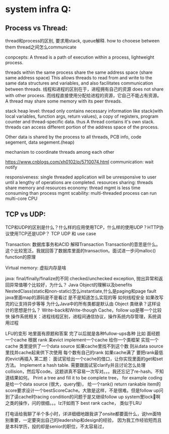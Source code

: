 # system infra Q:

## Process vs Thread:
thread和process的区别, 要求用stack, queue解释. how to chooese between them
thread之间怎么communicate

 conpcepts: A thread is a path of execution within a process, lightweight process.

 threads within the same process share the same address space 
 (share same address space)
This allows threads to read from and write to the same data structures and variables, and also facilitates communication between threads.
线程和进程的区别在于，进程拥有自己的资源 does not share with other process. 
而线程直接使用分配给进程的资源，它自己不能占有资源。A thread may share some memory with its peer threads.

stack heap level: thread only contains necessary information like stack(with local variables, function args, return values),
a copy of registers, program counter and thread-specific data. thus A thread contains it's own stack.
threads can access different portion of the address space of the process.

 Other data is shared by the process to all threads, PCB info,
code segement, data segement.(heap) 

mechanism to coordinate threads among each other

https://www.cnblogs.com/xh0102/p/5710074.html
communication: wait notify

responsiveness:
single threaded application will be unresponsive to user until a lengthy of operations are completed.
resources sharing:
threads share memory and resources
economy:
thread mgmt is less time consuming than process mgmt
scability:
multi-threaded process can run multi-core CPU

## TCP vs UDP:
TCP和UDP的区别是什么？什么样的应用使用TCP，什么样的使用UDP？HTTP协议使用TCP还是UDP？
TCP UDP 和 use case

Transaction:
数据库事务和ACID 解释Transaction
Transaction的意思是什么。这个比较宽泛。我就回答了数据库里面的transaction。面试进一步问malloc() function的原理

Virtual memory:
虚拟内存是啥

java:
final/finally/finalize的不同
checked/unchecked exception, 抛出异常和返回异常值哪个比较好，为什么？
Java Object的理解以及benefits
NestedClass(static和non-static)怎么instantiate,什么是paging和page fault
java里面map的源码是不是看过 是不是知道怎么实现的等 如何线程‍‍‍‌‍‍‍‍‍‌‍‍‌‍‌‍‌‍‍安全 如果改写完的让支持异步等等
为什么Java中的所有类都是默认由 Object 类继承？这样设计的思想是什么？
Write-back和Write-though Cache，follow up是哪一个比较快
操作系统相关：进程线程区别，进程间通信协议，操作系统内存管理，系统调用过程


LFU的变形 地里面有原题和答案 完了以后就是各种fullow-ups各种 比如
面经题 一个cache 根据 rank 来evict
implement一个cache
给你一个类框架 实现一个cache 类里提供了一个data source 如果cache里找不到这个数 则从data source里找并cache起来供下次使用 每个数有自‍‍‍‌‍‍‍‍‍‌‍‍‌‍‌‍‌‍‍己的rank 如果cache满了 要把rank最低的evict再插入
第二题： 面试官给出一个cache的借口，让你实现里面的get和set方法。
Implement a hash table. 需要跟面试官clarify并且讨论怎么处理collision，然后写code。这题讲真不容易一次写对。。。我还忘记了re-hash。不知道结果如何。
Print a tree and fill it to be complete tree， for example
coding是给一个data source (很大，query慢)， 给一个rank() return rankable item的score要求设计一个bestScoreCache。大致是这样，不是很难。但是fo‍‍‍‌‍‍‍‍‍‌‍‍‌‍‌‍‌‍‍llow up问到了读cache时racing condition的问题于是又继续follow up system里lock啊之类的操作，问的很细。。。lz汗如雨下
best rank cache， 类似于LRU

打电话给我聊了半个多小时，详详细细地跟我讲了onsite都要面什么，说hm面特别重要，一定要突出自己的leadership和design的经验，
因为我工作经验短而且是本科学历，投的却是senior的职位，不太容易过，
